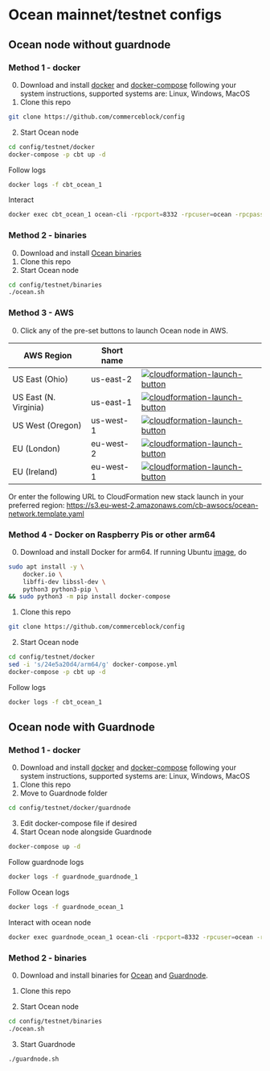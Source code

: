 # Ocean mainnet/testnet configs


## Ocean node without guardnode

### Method 1 - docker

0. Download and install [docker](https://docs.docker.com/install/) and [docker-compose](https://docs.docker.com/compose/install/) following your system instructions, supported systems are: Linux, Windows, MacOS
1. Clone this repo
```bash
git clone https://github.com/commerceblock/config
```
2. Start Ocean node
```bash
cd config/testnet/docker
docker-compose -p cbt up -d
```

Follow logs
```bash
docker logs -f cbt_ocean_1
```

Interact
```bash
docker exec cbt_ocean_1 ocean-cli -rpcport=8332 -rpcuser=ocean -rpcpassword=oceanpass help
```

### Method 2 - binaries
0. Download and install [Ocean binaries](https://github.com/commerceblock/ocean/releases)
1. Clone this repo
2. Start Ocean node
```bash
cd config/testnet/binaries
./ocean.sh
```
### Method 3 - AWS

0. Click any of the pre-set buttons to launch Ocean node in AWS.

| AWS Region | Short name | |
| -- | -- | -- |
| US East (Ohio) | us-east-2 | [![cloudformation-launch-button](https://s3.amazonaws.com/cloudformation-examples/cloudformation-launch-stack.png)](https://console.aws.amazon.com/cloudformation/home?region=us-east-2#/stacks/new?stackName=Ocean&templateURL=https://s3.eu-west-2.amazonaws.com/cb-awsocs/ocean-network.template.yaml) |
| US East (N. Virginia) | us-east-1 | [![cloudformation-launch-button](https://s3.amazonaws.com/cloudformation-examples/cloudformation-launch-stack.png)](https://console.aws.amazon.com/cloudformation/home?region=us-east-1#/stacks/new?stackName=Ocean&templateURL=https://s3.eu-west-2.amazonaws.com/cb-awsocs/ocean-network.template.yaml) |
| US West (Oregon) | us-west-1 | [![cloudformation-launch-button](https://s3.amazonaws.com/cloudformation-examples/cloudformation-launch-stack.png)](https://console.aws.amazon.com/cloudformation/home?region=us-west-1#/stacks/new?stackName=Ocean&templateURL=https://s3.eu-west-2.amazonaws.com/cb-awsocs/ocean-network.template.yaml) |
| EU (London) | eu-west-2 | [![cloudformation-launch-button](https://s3.amazonaws.com/cloudformation-examples/cloudformation-launch-stack.png)](https://console.aws.amazon.com/cloudformation/home?region=eu-west-2#/stacks/new?stackName=Ocean&templateURL=https://s3.eu-west-2.amazonaws.com/cb-awsocs/ocean-network.template.yaml) |
| EU (Ireland) | eu-west-1 | [![cloudformation-launch-button](https://s3.amazonaws.com/cloudformation-examples/cloudformation-launch-stack.png)](https://console.aws.amazon.com/cloudformation/home?region=eu-west-1#/stacks/new?stackName=Ocean&templateURL=https://s3.eu-west-2.amazonaws.com/cb-awsocs/ocean-network.template.yaml) |


Or enter the following URL to CloudFormation new stack launch in your preferred region: https://s3.eu-west-2.amazonaws.com/cb-awsocs/ocean-network.template.yaml

### Method 4 - Docker on Raspberry Pis or other arm64

0. Download and install Docker for arm64. If running Ubuntu [image](https://ubuntu.com/download/raspberry-pi), do
```bash
sudo apt install -y \
    docker.io \
    libffi-dev libssl-dev \
    python3 python3-pip \
&& sudo python3 -m pip install docker-compose
```
1. Clone this repo
```bash
git clone https://github.com/commerceblock/config
```
2. Start Ocean node
```bash
cd config/testnet/docker
sed -i 's/24e5a20d4/arm64/g' docker-compose.yml
docker-compose -p cbt up -d
```

Follow logs
```bash
docker logs -f cbt_ocean_1
```


## Ocean node with Guardnode

### Method 1 - docker

0. Download and install [docker](https://docs.docker.com/install/) and [docker-compose](https://docs.docker.com/compose/install/) following your system instructions, supported systems are: Linux, Windows, MacOS
1. Clone this repo
2. Move to Guardnode folder
```bash
cd config/testnet/docker/guardnode
```
3. Edit docker-compose file if desired
4. Start Ocean node alongside Guardnode
```bash
docker-compose up -d
```

Follow guardnode logs
```bash
docker logs -f guardnode_guardnode_1
```

Follow Ocean logs
```bash
docker logs -f guardnode_ocean_1
```

Interact with ocean node
```bash
docker exec guardnode_ocean_1 ocean-cli -rpcport=8332 -rpcuser=ocean -rpcpassword=oceanpass help
```

### Method 2 - binaries

0. Download and install binaries for [Ocean](https://github.com/commerceblock/ocean/releases) and [Guardnode](https://github.com/commerceblock/guardnode/releases).

1. Clone this repo
2. Start Ocean node
```bash
cd config/testnet/binaries
./ocean.sh
```
3. Start Guardnode
```bash
./guardnode.sh
```

